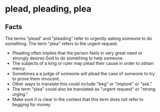 # plead, pleading, plea

## Facts

The terms "plead" and "pleading" refer to urgently asking someone to do something. The term "plea" refers to the urgent request.

* Pleading often implies that the person feels in very great need or strongly desires God to do something to help someone.
* The subjects of a king or ruler may plead their cause in order to obtain mercy.
* Sometimes a a judge of someone will plead the case of someone to try to prove them innocent. 
* Other ways to translate this could include "beg" or "implore" or "ask."
* The term "plea" could also be translated as "urgent request" or "strong urging."
* Make sure it is clear in the context that this term does not refer to begging for money.